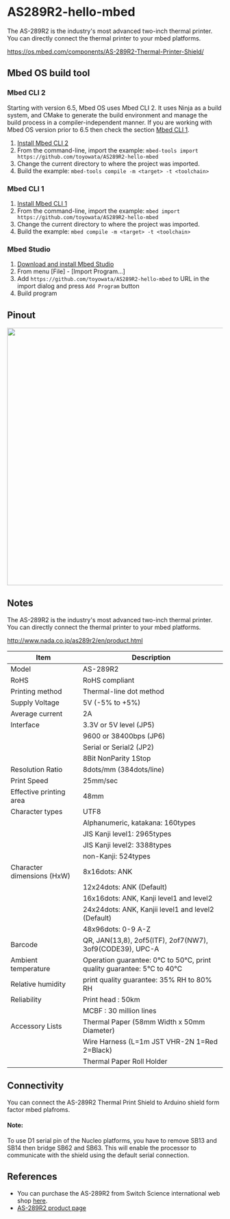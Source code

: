 # AS289R2-hello-mbed

The AS-289R2 is the industry's most advanced two-inch thermal printer. You can directly connect the thermal printer to your mbed platforms.

https://os.mbed.com/components/AS-289R2-Thermal-Printer-Shield/

## Mbed OS build tool
### Mbed CLI 2
Starting with version 6.5, Mbed OS uses Mbed CLI 2. It uses Ninja as a build system, and CMake to generate the build environment and manage the build process in a compiler-independent manner. If you are working with Mbed OS version prior to 6.5 then check the section [Mbed CLI 1](https://github.com/ARMmbed/mbed-os-example-blinky#mbed-cli-1).
1. [Install Mbed CLI 2](https://os.mbed.com/docs/mbed-os/v6.7/build-tools/install-or-upgrade.html)
2. From the command-line, import the example: `mbed-tools import https://github.com/toyowata/AS289R2-hello-mbed`
3. Change the current directory to where the project was imported.
4. Build the example: `mbed-tools compile -m <target> -t <toolchain>`

### Mbed CLI 1
1. [Install Mbed CLI 1](https://os.mbed.com/docs/mbed-os/latest/quick-start/offline-with-mbed-cli.html)
2. From the command-line, import the example: `mbed import https://github.com/toyowata/AS289R2-hello-mbed`
3. Change the current directory to where the project was imported.
4. Build the example: `mbed compile -m <target> -t <toolchain>`

### Mbed Studio
1. [Download and install Mbed Studio](https://os.mbed.com/studio/)
2. From menu [File] - [Import Program...]
3. Add `https://github.com/toyowata/AS289R2-hello-mbed` to URL in the import dialog and press `Add Program` button
4. Build program

## Pinout

<img width="600" src="https://os.mbed.com/media/components/pinouts/jumper.png">

## Notes

The AS-289R2 is the industry's most advanced two-inch thermal printer. You can directly connect the thermal printer to your mbed platforms.

http://www.nada.co.jp/as289r2/en/product.html

|Item|Description|
|---|---|
|Model|AS-289R2|
|RoHS|RoHS compliant|
|Printing method|Thermal-line dot method|
|Supply Voltage	|5V (-5% to +5%)|
|Average current|2A|
|Interface|3.3V or 5V level (JP5)|
||9600 or 38400bps (JP6)|
||Serial or Serial2 (JP2)|
||8Bit NonParity 1Stop|
|Resolution Ratio|8dots/mm (384dots/line)|
|Print Speed|25mm/sec|
|Effective printing area|48mm|
|Character types|UTF8|
||Alphanumeric, katakana: 160types|
||JIS Kanji level1: 2965types|
||JIS Kanji level2: 3388types|
||non-Kanji: 524types|
|Character dimensions (HxW)|8x16dots: ANK|
||12x24dots: ANK (Default)|
||16x16dots: ANK, Kanji level1 and level2|
||24x24dots: ANK, Kanjii level1 and level2 (Default)|
||48x96dots: 0-9 A-Z|
|Barcode|QR, JAN(13,8), 2of5(ITF), 2of7(NW7), 3of9(CODE39), UPC-A|
|Ambient temperature|Operation guarantee: 0°C to 50°C, print quality guarantee: 5°C to 40°C|
|Relative humidity|print quality guarantee: 35% RH to 80% RH|
|Reliability|Print head : 50km|
||MCBF : 30 million lines|
|Accessory Lists|Thermal Paper (58mm Width x 50mm Diameter)|
||Wire Harness (L=1m JST VHR-2N 1=Red 2=Black)|
||Thermal Paper Roll Holder|


## Connectivity
You can connect the AS-289R2 Thermal Print Shield to Arduino shield form factor mbed plafroms.

#### Note:
To use D1 serial pin of the Nucleo platforms, you have to remove SB13 and SB14 then bridge SB62 and SB63. This will enable the processor to communicate with the shield using the default serial connection.

## References
* You can purchase the AS-289R2 from Switch Science international web shop [here](https://international.switch-science.com/catalog/2553/).
* [AS-289R2 product page](http://www.nada.co.jp/as289r2/en/product.html)
